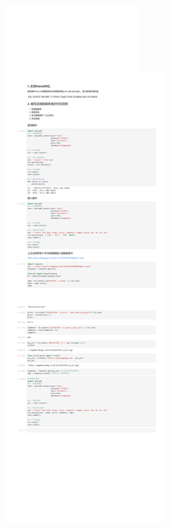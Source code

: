 ![2.+Python连接MariaDB编程.pdf.pdf](./Python连接MariaDB编程.assert/1746941558148-ce7981f5-f9b1-449e-be97-d2617ae525b9.pdf)
![2.+Python连接MariaDB编程.pdf_00.png](./Python连接MariaDB编程.assert/1746941577739-dc5368c7-5896-4363-a40f-56f8b9c70c13.png)

